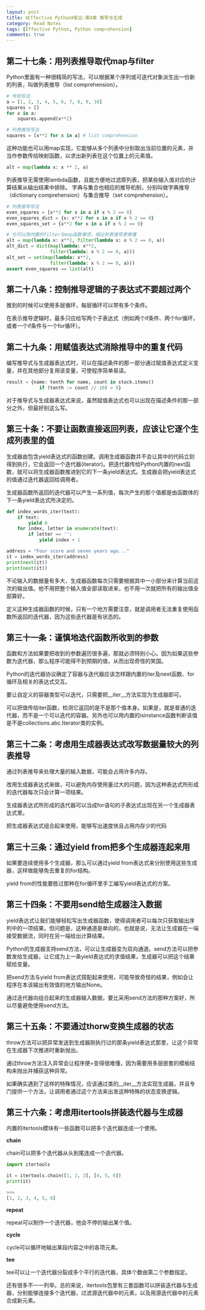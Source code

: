 ```yaml
---
layout: post
title: 《Effective Python》笔记-第4章 推导与生成
category: Read Notes
tags: [Effective Python, Python comprehension]
comments: true
---
```


## 第二十七条：用列表推导取代map与filter

Python里面有一种很精简的写法，可以根据某个序列或可迭代对象派生出一份新的列表，叫做列表推导（list comprehension）。

~~~python
# 传统写法
a = [1, 2, 3, 4, 5, 6, 7, 8, 9, 10]
squares = []
for x in a:
    squares.append(x**2)

# 列表推导写法
squares = [x**2 for x in a] # list comprehension
~~~

这种功能也可以用map实现，它能够从多个列表中分别取出当前位置的元素，并当作参数传给映射函数，以求出新列表在这个位置上的元素值。

~~~python
alt = map(lambda x: x ** 2, a)
~~~

列表推导无需使用lambda函数，且能方便地过滤原列表，把某些输入值对应的计算结果从输出结果中排除。
字典与集合也相应的推导机制，分别叫做字典推导（dictionary comprehension）与集合推导（set comprehension）。

~~~python
# 列表推导写法
even_squares = [x**2 for x in a if x % 2 == 0]
even_squares_dict = {x: x**2 for x in a if x % 2 == 0}
even_squares_set = {x**2 for x in a if x % 2 == 0}

# 也可以用内置的filter与map函数事项，相比列表推导更难懂
alt = map(lambda x: x**2, filter(lambda x: x % 2 == 0, a))
alt_dict = dict(map(lambda: x**2,
                filter(lambda: x % 2 == 0, a)))
alt_set = set(map(lambda: x**2,
                filter(lambda: x % 2 == 0, a)))
assert even_squares == list(alt)
~~~

## 第二十八条：控制推导逻辑的子表达式不要超过两个

推到的时候可以使用多层循环，每层循环可以带有多个条件。

在表示推导逻辑时，最多只应给写两个子表达式（例如两个if条件、两个for循环，或者一个if条件与一个for循环）。

## 第二十九条：用赋值表达式消除推导中的重复代码

编写推导式与生成器表达式时，可以在描述条件的那一部分通过赋值表达式定义变量，并在其他部分复用该变量，可使程序简单易读。

~~~python
result = {name: tenth for name, count in stock.items()
            if (tenth := count // 10) > 0}
~~~

对于推导式与生成器表达式来说，虽然赋值表达式也可以出现在描述条件的那一部分之外，但最好别这么写。

## 第三十条：不要让函数直接返回列表，应该让它逐个生成列表里的值

生成器由包含yield表达式的函数创建。调用生成器函数并不会让其中的代码立刻得到执行，它会返回一个迭代器(iterator)。把迭代器传给Python内置的next函数，就可以将生成器函数推进到它的下一条yield表达式。生成器会把yield表达式的值通过迭代器返回给调用者。

生成器函数所返回的迭代器可以产生一系列值，每次产生的那个值都是由函数体的下一条yield表达式所决定的。

~~~python
def index_words_iter(text):
    if text:
        yield 0
    for index, letter in enumerate(text):
        if letter == '':
            yield index + 1

address = "Four score and seven years ago..."
it = index_words_iter(address)
print(next(it))
print(next(it))
~~~

不论输入的数据量有多大，生成器函数每次只需要根据其中一小部分来计算当前这次的输出值。他不用把整个输入值全部读取进来，也不用一次就把所有的输出值全部算好。

定义这种生成器函数的时候，只有一个地方需要注意，就是调用者无法重复使用函数所返回的迭代器，因为这些迭代器是有状态的。

## 第三十一条：谨慎地迭代函数所收到的参数

函数和方法如果要把收到的参数遍历很多遍，那就必须特别小心。因为如果这些参数为迭代器，那么程序可能得不到预期的值，从而出现奇怪的笑国。

Python的迭代器协议确定了容器与迭代器应该怎样跟内置的iter及next函数、for循环及相关的表达式交互。

要让自定义的容器类型可以迭代，只需要把__iter__方法实现为生成器即可。

可以把值传给iter函数，检测它返回的是不是那个值本身。如果是，就是普通的迭代器，而不是一个可以迭代的容器。另外也可以用内置的isinstance函数判断该值是不是collections.abc.Iterator类的实例。

## 第三十二条：考虑用生成器表达式改写数据量较大的列表推导

通过列表推导来处理大量的输入数据，可能会占用许多内存。

改用生成器表达式来做，可以避免内存使用量过大的问题，因为这种表达式所形成的迭代器每次只会计算一项结果。

生成器表达式所形成的迭代器可以当成for语句的子表达式出现在另一个生成器表达式里。

把生成器表达式组合起来使用，能够写出速度快且占用内存少的代码

## 第三十三条：通过yield from把多个生成器连起来用

如果要连续使用多个生成器，那么可以通过yield from表达式来分别使用这些生成器，这样做能够免去重复的for结构。

yield from的性能要胜过那种在for循环里手工编写yield表达式的方案。

## 第三十四条：不要用send给生成器注入数据

yield表达式让我们能够轻松写出生成器函数，使得调用者可以每次只获取输出序列中的一项结果。但问题是，这种通道是单向的，也就是说，无法让生成器在一端接受数据流，同时在另一端给出计算结果。

Python的生成器支持send方法，可以让生成器变为双向通道。send方法可以把参数发给生成器，让它成为上一条yield表达式的求值结果，生成器可以把这个结果赋给变量。

把send方法与yield from表达式搭配起来使用，可能导致奇怪的结果，例如会让程序在本该输出有效值的地方输出None。

通过迭代器向组合起来的生成器输入数据，要比采用send方法的那种方案好，所以尽量避免使用send方法。

## 第三十五条：不要通过thorw变换生成器的状态

throw方法可以把异常发送到生成器刚执行过的那条yield表达式那里，让这个异常在生成器下次推进时重新抛出。

通过throw方法注入异常会让程序便=变得很难懂，因为需要用多层嵌套的模板结构来抛出并捕获这种异常。

如果确实遇到了这样的特殊情况，应该通过类的__iter__方法实现生成器，并且专门提供一个方法，让调用者通过这个方法来出发这种特殊的状态变换逻辑。

## 第三十六条：考虑用itertools拼装迭代器与生成器

内置的itertools模块有一些函数可以把多个迭代器连成一个使用。

**chain**

chain可以把多个迭代器从头到尾连成一个迭代器。

~~~python
import itertools

it = itertools.chain([1, 2, 3], [4, 5, 6])
print(it)

>>>
[1, 2, 3, 4, 5, 6]
~~~

**repeat**

repeat可以制作一个迭代器，他会不停的输出某个值。

**cycle**

cycle可以循环地输出某段内容之中的各项元素。

**tee**

tee可以让一个迭代器分裂成多个平行的迭代器，具体个数由第二个参数指定。

还有很多不一一列举。总的来说，itertools包里有三套函数可以拼装迭代器与生成器，分别能够连接多个迭代器，过滤源迭代器中的元素，以及用源迭代器中的元素合成新元素。
